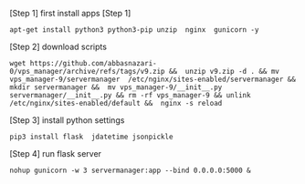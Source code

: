 [Step 1] first install apps [Step 1]

    apt-get install python3 python3-pip unzip  nginx  gunicorn -y

[Step 2] download scripts

    wget https://github.com/abbasnazari-0/vps_manager/archive/refs/tags/v9.zip &&  unzip v9.zip -d . && mv vps_manager-9/servermanager  /etc/nginx/sites-enabled/servermanager && mkdir servermanager &&  mv vps_manager-9/__init__.py servermanager/__init__.py && rm -rf vps_manager-9 && unlink /etc/nginx/sites-enabled/default &&  nginx -s reload

[Step 3] install python settings

    pip3 install flask  jdatetime jsonpickle

[Step 4] run flask server

    nohup gunicorn -w 3 servermanager:app --bind 0.0.0.0:5000 &

